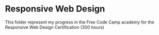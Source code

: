 # Responsive Web Design

This folder represent my progress in the Free Code Camp academy for the Responsive Web Design Certification (300 hours)
